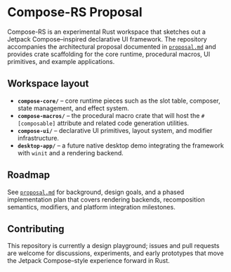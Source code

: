 # Compose-RS Proposal

Compose-RS is an experimental Rust workspace that sketches out a Jetpack Compose–inspired declarative UI framework. The repository accompanies the architectural proposal documented in [`proposal.md`](proposal.md) and provides crate scaffolding for the core runtime, procedural macros, UI primitives, and example applications.

## Workspace layout

- **`compose-core/`** – core runtime pieces such as the slot table, composer, state management, and effect system.
- **`compose-macros/`** – the procedural macro crate that will host the `#[composable]` attribute and related code generation utilities.
- **`compose-ui/`** – declarative UI primitives, layout system, and modifier infrastructure.
- **`desktop-app/`** – a future native desktop demo integrating the framework with `winit` and a rendering backend.

## Roadmap

See [`proposal.md`](proposal.md) for background, design goals, and a phased implementation plan that covers rendering backends, recomposition semantics, modifiers, and platform integration milestones.

## Contributing

This repository is currently a design playground; issues and pull requests are welcome for discussions, experiments, and early prototypes that move the Jetpack Compose–style experience forward in Rust.
